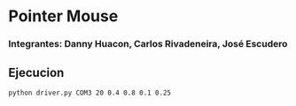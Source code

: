 # Pointer Mouse

### Integrantes: Danny Huacon, Carlos Rivadeneira, José Escudero


## Ejecucion
`python driver.py COM3 20 0.4 0.8 0.1 0.25`